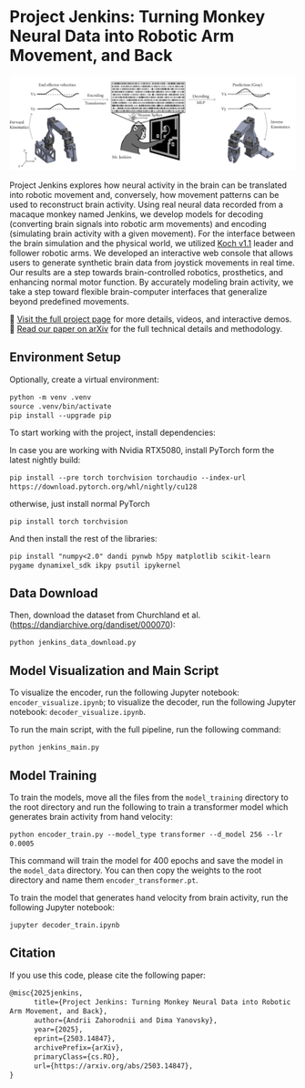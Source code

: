 # Project Jenkins: Turning Monkey Neural Data into Robotic Arm Movement, and Back
[![Jenkins Project Diagram](jenkins_project_diagram.png)](https://808robots.com/projects/jenkins)

Project Jenkins explores how neural activity in the brain can be translated into robotic movement and, conversely, how movement patterns can be used to reconstruct brain activity. Using real neural data recorded from a macaque monkey named Jenkins, we develop models for decoding (converting brain signals into robotic arm movements) and encoding (simulating brain activity with a given movement).
For the interface between the brain simulation and the physical world, we utilized [Koch v1.1](https://github.com/jess-moss/koch-v1-1) leader and follower robotic arms. We developed an interactive web console that allows users to generate synthetic brain data from joystick movements in real time.
Our results are a step towards brain-controlled robotics, prosthetics, and enhancing normal motor function. By accurately modeling brain activity, we take a step toward flexible brain-computer interfaces that generalize beyond predefined movements.

🔗 [Visit the full project page](https://808robots.com/projects/jenkins) for more details, videos, and interactive demos.
📄 [Read our paper on arXiv](https://arxiv.org/abs/2503.14847) for the full technical details and methodology.


## Environment Setup

Optionally, create a virtual environment:

```
python -m venv .venv
source .venv/bin/activate
pip install --upgrade pip
```

To start working with the project, install dependencies:

In case you are working with Nvidia RTX5080, install PyTorch form the latest nightly build:

```
pip install --pre torch torchvision torchaudio --index-url https://download.pytorch.org/whl/nightly/cu128
```

otherwise, just install normal PyTorch

```
pip install torch torchvision
```

And then install the rest of the libraries:

```
pip install "numpy<2.0" dandi pynwb h5py matplotlib scikit-learn pygame dynamixel_sdk ikpy psutil ipykernel
```

## Data Download

Then, download the dataset from Churchland et al. (https://dandiarchive.org/dandiset/000070):

```
python jenkins_data_download.py
```

## Model Visualization and Main Script

To visualize the encoder, run the following Jupyter notebook: `encoder_visualize.ipynb`; to visualize the decoder, run the following Jupyter notebook: `decoder_visualize.ipynb`.

To run the main script, with the full pipeline, run the following command:
```
python jenkins_main.py
```

## Model Training

To train the models, move all the files from the `model_training` directory to the root directory and run the following to train a transformer model which generates brain activity from hand velocity:
```
python encoder_train.py --model_type transformer --d_model 256 --lr 0.0005
```
This command will train the model for 400 epochs and save the model in the `model_data` directory. You can then copy the weights to the root directory and name them `encoder_transformer.pt`.

To train the model that generates hand velocity from brain activity, run the following Jupyter notebook:
```
jupyter decoder_train.ipynb
```

## Citation

If you use this code, please cite the following paper:

```
@misc{2025jenkins,
      title={Project Jenkins: Turning Monkey Neural Data into Robotic Arm Movement, and Back}, 
      author={Andrii Zahorodnii and Dima Yanovsky},
      year={2025},
      eprint={2503.14847},
      archivePrefix={arXiv},
      primaryClass={cs.RO},
      url={https://arxiv.org/abs/2503.14847}, 
}
```